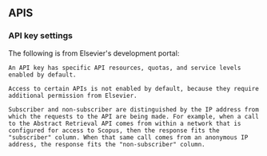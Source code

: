 ## APIS 

### API key settings

The following is from Elsevier's development portal:

    An API key has specific API resources, quotas, and service levels enabled by default.

    Access to certain APIs is not enabled by default, because they require additional permission from Elsevier.

    Subscriber and non-subscriber are distinguished by the IP address from which the requests to the API are being made. For example, when a call to the Abstract Retrieval API comes from within a network that is configured for access to Scopus, then the response fits the "subscriber" column. When that same call comes from an anonymous IP address, the response fits the "non-subscriber" column.

